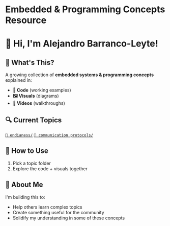 # Embedded & Programming Concepts Resource

# 👋 Hi, I'm Alejandro Barranco-Leyte!

## 🧠 What's This?

A growing collection of **embedded systems & programming concepts** explained in:

- **📝 Code** (working examples)
- **🖼️ Visuals** (diagrams)
- **🎥 Videos** (walkthroughs)

## 🔍 Current Topics

[`📂 endianess/`](https://github.com/alejandrobarranco01/Embedded-Information/tree/main/endianess)
[`📂 communication protocols/`](https://github.com/alejandrobarranco01/embedded-core/tree/main/communication%20protocols)

## 🚀 How to Use

1. Pick a topic folder
2. Explore the code + visuals together

## 🌱 About Me

I'm building this to:

- Help others learn complex topics
- Create something useful for the community
- Solidify my understanding in some of these concepts
